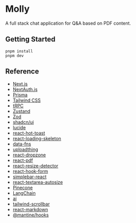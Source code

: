 # Molly

A full stack chat application for Q&A based on PDF content.

## Getting Started
```
pnpm install
pnpm dev
```

## Reference
- [Next.js](https://nextjs.org)
- [NextAuth.js](https://next-auth.js.org)
- [Prisma](https://prisma.io)
- [Tailwind CSS](https://tailwindcss.com)
- [tRPC](https://trpc.io)
- [Zustand](https://zustand-demo.pmnd.rs/)
- [Zod](https://zod.dev/)
- [shadcn/ui](https://ui.shadcn.com)
- [lucide](https://lucide.dev)
- [react-hot-toast](https://react-hot-toast.com)
- [react-loading-skeleton](https://github.com/dvtng/react-loading-skeleton#readme)
- [data-fns](https://date-fns.org)
- [uploadthing](https://uploadthing.com)
- [react-dropzone](https://react-dropzone.js.org)
- [react-pdf](https://github.com/wojtekmaj/react-pdf)
- [react-resize-detector](https://github.com/maslianok/react-resize-detector)
- [react-hook-form](https://react-hook-form.com)
- [simplebar-react](https://www.npmjs.com/package/simplebar-react)
- [react-textarea-autosize](https://www.npmjs.com/package/react-textarea-autosize)
- [Pinecone](https://sdk.pinecone.io/typescript)
- [LangChain](https://js.langchain.com/docs/get_started/introduction)
- [ai](https://www.npmjs.com/package/ai)
- [tailwind-scrollbar](https://adoxography.github.io/tailwind-scrollbar/examples)
- [react-markdown](https://github.com/remarkjs/react-markdown)
- [@mantine/hooks](https://mantine.dev)